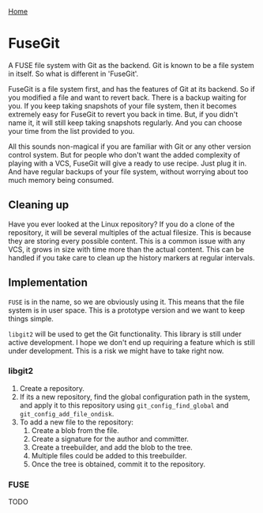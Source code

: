 [Home](http://agrawal-varun.com)

FuseGit
=======

A FUSE file system with Git as the backend. Git is known to be a file system 
in itself. So what is different in 'FuseGit'.

FuseGit is a file system first, and has the features of Git at its backend. So 
if you modified a file and want to revert back. There is a backup waiting for 
you. If you keep taking snapshots of your file system, then it becomes 
extremely easy for FuseGit to revert you back in time. But, if you didn't name 
it, it will still keep taking snapshots regularly. And you can choose your 
time from the list provided to you.

All this sounds non-magical if you are familiar with Git or any other version 
control system. But for people who don't want the added complexity of playing 
with a VCS, FuseGit will give a ready to use recipe. Just plug it in. And have 
regular backups of your file system, without worrying about too much memory 
being consumed.

Cleaning up
-----------
Have you ever looked at the Linux repository? If you do a clone of the 
repository, it will be several multiples of the actual filesize. This is 
because they are storing every possible content. This is a common issue with 
any VCS, it grows in size with time more than the actual content. This can be 
handled if you take care to clean up the history markers at regular intervals.

Implementation
--------------
`FUSE` is in the name, so we are obviously using it. This means that the file 
system is in user space. This is a prototype version and we want to keep 
things simple.

`libgit2` will be used to get the Git functionality. This library is still 
under active development. I hope we don't end up requiring a feature which is 
still under development. This is a risk we might have to take right now.

### libgit2
1. Create a repository.
2. If its a new repository, find the global configuration path in the system, 
and apply it to this repository using `git_config_find_global` and `git_config_add_file_ondisk`.
3. To add a new file to the repository:
	1. Create a blob from the file.
	2. Create a signature for the author and committer.
	3. Create a treebuilder, and add the blob to the tree.
	4. Multiple files could be added to this treebuilder.
	5. Once the tree is obtained, commit it to the repository.

### FUSE
TODO
